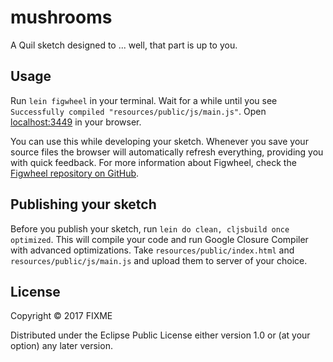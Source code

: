 # mushrooms

A Quil sketch designed to ... well, that part is up to you.

## Usage

Run `lein figwheel` in your terminal. Wait for a while until you see `Successfully compiled "resources/public/js/main.js"`. Open [localhost:3449](http://localhost:3449) in your browser.

You can use this while developing your sketch. Whenever you save your source files the browser will automatically refresh everything, providing you with quick feedback. For more information about Figwheel, check the [Figwheel repository on GitHub](https://github.com/bhauman/lein-figwheel).

## Publishing your sketch

Before you publish your sketch, run `lein do clean, cljsbuild once optimized`. This will compile your code and run Google Closure Compiler with advanced optimizations. Take `resources/public/index.html` and `resources/public/js/main.js` and upload them to server of your choice.

## License

Copyright © 2017 FIXME

Distributed under the Eclipse Public License either version 1.0 or (at
your option) any later version.
